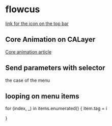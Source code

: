 #  flowcus

[link for the icon on the top bar](https://www.raywenderlich.com/165853/menus-popovers-menu-bar-apps-macos)

## Core Animation on CALayer

[Core animation article ](http://www.knowstack.com/swift-mac-os-animation-part-1/)


## Send parameters with selector
the case of the menu


## looping on menu items

  for (index, _) in items.enumerated() {
  item.tag = i

 }

